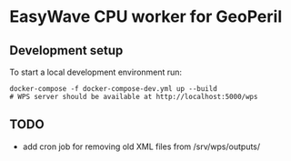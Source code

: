 # EasyWave CPU worker for GeoPeril

## Development setup

To start a local development environment run:

```shell
docker-compose -f docker-compose-dev.yml up --build
# WPS server should be available at http://localhost:5000/wps
```

## TODO

- add cron job for removing old XML files from /srv/wps/outputs/
